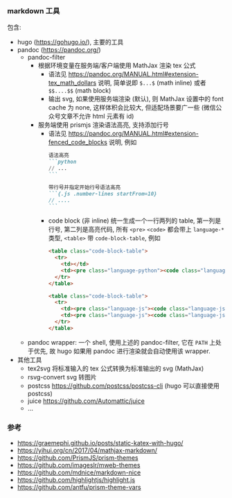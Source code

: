 ### markdown 工具

包含:

- hugo (https://gohugo.io/), 主要的工具
- pandoc (https://pandoc.org/)
  - pandoc-filter
    - 根据环境变量在服务端/客户端使用 MathJax 渲染 tex 公式
      - 语法见 https://pandoc.org/MANUAL.html#extension-tex_math_dollars 说明, 简单说即 `$...$` (math inline) 或者 `$$....$$` (math block)
      - 输出 svg, 如果使用服务端渲染 (默认), 则 MathJax 设置中的 font cache 为 none, 这样体积会比较大, 但适配场景要广一些 (微信公众号文章不允许 html 元素有 id)
    - 服务端使用 prismjs 渲染语法高亮, 支持添加行号
      - 语法见 https://pandoc.org/MANUAL.html#extension-fenced_code_blocks 说明, 例如
        ````markdown
        语法高亮
        ```python
        // ...
        ```

        带行号并指定开始行号语法高亮
        ```{.js .number-lines startFrom=10}
        // ....
        ```
        ````
      - code block (非 inline) 统一生成一个一行两列的 table, 第一列是行号, 第二列是高亮代码,
        所有 `<pre>` `<code>` 都会带上 `language-*` 类型, `<table>` 带 `code-block-table`, 例如
        ````html
        <table class="code-block-table">
          <tr>
            <td></td>
            <td><pre class="language-python"><code class="language-python">....</code></pre></td>
          </tr>
        </table>

        <table class="code-block-table">
          <tr>
            <td><pre class="language-js"><code class="language-js"><span>1</span><br/><span>2</span></code></pre></td>
            <td><pre class="language-js"><code class="language-js">....</code></pre></td>
          </tr>
        </table>
        ````
  - pandoc wrapper: 一个 shell, 使用上述的 pandoc-filter, 它在 `PATH` 上处于优先, 故 hugo 如果用 
    pandoc 进行渲染就会自动使用该 wrapper.
- 其他工具
  - tex2svg 将标准输入的 tex 公式转换为标准输出的 svg (MathJax)
  - rsvg-convert svg 转图片
  - postcss https://github.com/postcss/postcss-cli (hugo 可以直接使用 postcss)
  - juice https://github.com/Automattic/juice
  - ...


### 参考

- https://graemephi.github.io/posts/static-katex-with-hugo/
- https://yihui.org/cn/2017/04/mathjax-markdown/
- https://github.com/PrismJS/prism-themes
- https://github.com/imageslr/mweb-themes
- https://github.com/mdnice/markdown-nice
- https://github.com/highlightjs/highlight.js
- https://github.com/antfu/prism-theme-vars

